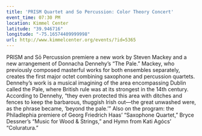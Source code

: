 ```yaml
---
title: 'PRISM Quartet and So Percussion: Color Theory Concert'
event_time: 07:30 PM
location: Kimmel Center
latitude: "39.946716"
longitude: "-75.16574409999998"
url: http://www.kimmelcenter.org/events/?id=5365
---
```

PRISM and Sō Percussion premiere a new work by Steven Mackey and a new arrangement of Donnacha Dennehy’s “The Pale.” Mackey, who previously composed masterful works for both ensembles separately, creates the first major octet combining saxophone and percussion quartets. Dennehy’s work is a musical imagining of the area encompassing Dublin called the Pale, where British rule was at its strongest in the 14th century. According to Dennehy, “they even protected this area with ditches and fences to keep the barbarous, thuggish Irish out—the great unwashed were, as the phrase became, ‘beyond the pale.’” Also on the program: the Philadlephia premiere of Georg Friedrich Haas’ “Saxophone Quartet,” Bryce Dessner’s “Music for Wood & Strings,” and Hymn from Kati Agócs’ “Coluratura.”
